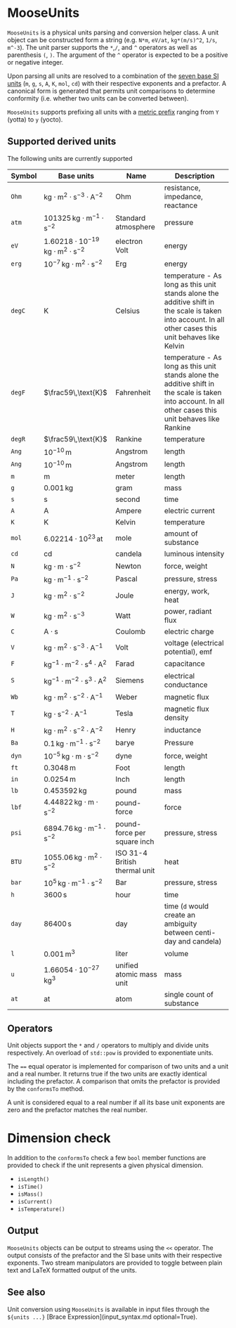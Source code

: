 # MooseUnits

`MooseUnits` is a physical units parsing and conversion helper class.
A unit object can be constructed form a string (e.g. `N*m`, `eV/at`, `kg*(m/s)^2`, `1/s`, `m^-3`).
The unit parser supports the `*`,`/`, and `^` operators as well as parenthesis `(`, `)`.
The argument of the `^` operator is expected to be a positive or negative integer.

Upon parsing all units are resolved to a combination of the
[seven base SI units](https://en.wikipedia.org/wiki/SI_base_unit) (`m`, `g`,
`s`, `A`, `K`, `mol`, `cd`) with their respective exponents and a prefactor. A
canonical form is generated that permits unit comparisons to determine
conformity (i.e. whether two units can be converted between).

`MooseUnits` supports prefixing all units with a
[metric prefix](https://en.wikipedia.org/wiki/Metric_prefix) ranging from `Y` (yotta)
to `y` (yocto).

## Supported derived units

The following units are currently supported

| Symbol | Base units | Name | Description |
| - | - | - | - |
| `Ohm` | $\text{kg}\cdot \text{m}^{2}\cdot \text{s}^{-3}\cdot \text{A}^{-2}$ | Ohm | resistance, impedance, reactance |
| `atm` | $101325\, \text{kg}\cdot \text{m}^{-1}\cdot \text{s}^{-2}$ | Standard atmosphere | pressure |
| `eV` | $1.60218\cdot10^{-19}\, \text{kg}\cdot \text{m}^{2}\cdot \text{s}^{-2}$ | electron Volt | energy |
| `erg` | $10^{-7}\, \text{kg}\cdot \text{m}^{2}\cdot \text{s}^{-2}$ | Erg | energy |
| `degC` | $\text{K}$ | Celsius | temperature - As long as this unit stands alone the additive shift in the scale is taken into account. In all other cases this unit behaves like Kelvin |
| `degF` | $\frac59\,\text{K}$ | Fahrenheit | temperature - As long as this unit stands alone the additive shift in the scale is taken into account. In all other cases this unit behaves like Rankine |
| `degR` | $\frac59\,\text{K}$ | Rankine | temperature |
| `Ang` | $10^{-10}\, \text{m}$ | Angstrom | length |
| `Ang` | $10^{-10}\, \text{m}$ | Angstrom | length |
| `m` | $\text{m}$ | meter | length |
| `g` | $0.001\, \text{kg}$ | gram | mass |
| `s` | $\text{s}$ | second | time |
| `A` | $\text{A}$ | Ampere | electric current |
| `K` | $\text{K}$ | Kelvin | temperature |
| `mol` | $6.02214\cdot10^{23}\, \text{at}$ | mole | amount of substance |
| `cd` | $\text{cd}$ | candela | luminous intensity |
| `N` | $\text{kg}\cdot \text{m}\cdot \text{s}^{-2}$ | Newton | force, weight |
| `Pa` | $\text{kg}\cdot \text{m}^{-1}\cdot \text{s}^{-2}$ | Pascal | pressure, stress |
| `J` | $\text{kg}\cdot \text{m}^{2}\cdot \text{s}^{-2}$ | Joule | energy, work, heat |
| `W` | $\text{kg}\cdot \text{m}^{2}\cdot \text{s}^{-3}$ | Watt | power, radiant flux |
| `C` | $\text{A}\cdot \text{s}$ | Coulomb | electric charge |
| `V` | $\text{kg}\cdot \text{m}^{2}\cdot \text{s}^{-3}\cdot \text{A}^{-1}$ | Volt | voltage (electrical potential), emf |
| `F` | $\text{kg}^{-1}\cdot \text{m}^{-2}\cdot \text{s}^{4}\cdot \text{A}^{2}$ | Farad | capacitance |
| `S` | $\text{kg}^{-1}\cdot \text{m}^{-2}\cdot \text{s}^{3}\cdot \text{A}^{2}$ | Siemens | electrical conductance |
| `Wb` | $\text{kg}\cdot \text{m}^{2}\cdot \text{s}^{-2}\cdot \text{A}^{-1}$ | Weber | magnetic flux |
| `T` | $\text{kg}\cdot \text{s}^{-2}\cdot \text{A}^{-1}$ | Tesla | magnetic flux density |
| `H` | $\text{kg}\cdot \text{m}^{2}\cdot \text{s}^{-2}\cdot \text{A}^{-2}$ | Henry | inductance |
| `Ba` | $0.1\, \text{kg}\cdot \text{m}^{-1}\cdot \text{s}^{-2}$ | barye | Pressure |
| `dyn` | $10^{-5}\, \text{kg}\cdot \text{m}\cdot \text{s}^{-2}$ | dyne | force, weight |
| `ft` | $0.3048\, \text{m}$ | Foot | length |
| `in` | $0.0254\, \text{m}$ | Inch | length |
| `lb` | $0.453592\, \text{kg}$ | pound  | mass |
| `lbf` | $4.44822\, \text{kg}\cdot \text{m}\cdot \text{s}^{-2}$ | pound-force | force |
| `psi` | $6894.76\, \text{kg}\cdot \text{m}^{-1}\cdot \text{s}^{-2}$ | pound-force per square inch | pressure, stress |
| `BTU` | $1055.06\, \text{kg}\cdot \text{m}^{2}\cdot \text{s}^{-2}$ | ISO 31-4 British thermal unit | heat |
| `bar` | $10^5\, \text{kg}\cdot \text{m}^{-1}\cdot \text{s}^{-2}$ | Bar | pressure, stress |
| `h` | $3600\, \text{s}$ | hour | time |
| `day` | $86400\, \text{s}$ | day | time (`d` would create an ambiguity between centi-day and candela) |
| `l` | $0.001\, \text{m}^{3}$ | liter | volume |
| `u` | $1.66054\cdot10^{-27}\, \text{kg}^{3}$ | unified atomic mass unit | mass |
| `at` | $\text{at}$ | atom | single count of substance |

## Operators

Unit objects support the `*` and `/` operators to multiply and divide units
respectively. An overload of `std::pow` is provided to exponentiate units.

The `==` equal operator is implemented for comparison of two units and a unit
and a real number. It returns true if the two units are exactly identical
including the prefactor. A comparison that omits the prefactor is provided by
the `conformsTo` method.

A unit is considered equal to a real number if all its base
unit exponents are zero and the prefactor matches the real number.

# Dimension check

In addition to the `conformsTo` check a few `bool` member functions are provided
to check if the unit represents a given physical dimension.

- `isLength()`
- `isTime()`
- `isMass()`
- `isCurrent()`
- `isTemperature()`

## Output

`MooseUnits` objects can be output to streams using the `<<` operator. The output
consists of the prefactor and the SI base units with their respective exponents. Two
stream manipulators are provided to toggle between plain text and LaTeX formatted
output of the units.

## See also

Unit conversion using `MooseUnits` is available in input files through the
`${units ...}` [Brace Expression](input_syntax.md optional=True).
